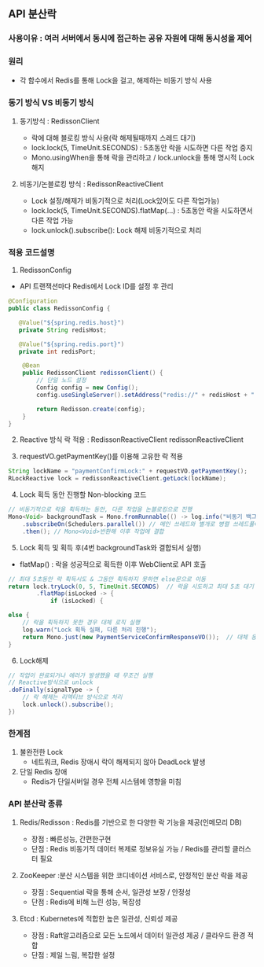 ## API 분산락

### 사용이유 : 여러 서버에서 동시에 접근하는 공유 자원에 대해 동시성을 제어

### 원리
- 각 함수에서 Redis를 통해 Lock을 걸고, 해제하는 비동기 방식 사용

### 동기 방식 VS 비동기 방식
1. 동기방식 : RedissonClient
    - 락에 대해 블로킹 방식 사용(락 해제될때까지 스레드 대기)
    - lock.lock(5, TimeUnit.SECONDS) : 5초동안 락을 시도하면 다른 작업 중지
    - Mono.usingWhen을 통해 락을 관리하고 / lock.unlock을 통해 명시적 Lock 해지
  

2. 비동기/논블로킹 방식 : RedissonReactiveClient
    - Lock 설정/해제가 비동기적으로 처리(Lock있어도 다른 작업가능)
    - lock.lock(5, TimeUnit.SECONDS).flatMap(...) : 5초동안 락을 시도하면서 다른 작업 가능
    - lock.unlock().subscribe(): Lock 해제 비동기적으로 처리


### 적용 코드설명
1. RedissonConfig
- API 트랜잭션마다 Redis에서 Lock ID를 설정 후 관리
```java
@Configuration
public class RedissonConfig {

   @Value("${spring.redis.host}")
   private String redisHost;

   @Value("${spring.redis.port}")
   private int redisPort;

    @Bean
    public RedissonClient redissonClient() {
        // 단일 노드 설정
        Config config = new Config();
        config.useSingleServer().setAddress("redis://" + redisHost + ":" + redisPort);

        return Redisson.create(config);
    }
} 
```

2. Reactive 방식 락 적용 : RedissonReactiveClient redissonReactiveClient

3. requestVO.getPaymentKey()를 이용해 고유한 락 적용
```java
String lockName = "paymentConfirmLock:" + requestVO.getPaymentKey();
RLockReactive lock = redissonReactiveClient.getLock(lockName); 
```

4. Lock 획득 동안 진행할 Non-blocking 코드
```java
// 비동기적으로 락을 획득하는 동안, 다른 작업을 논블로킹으로 진행
Mono<Void> backgroundTask = Mono.fromRunnable(() -> log.info("비동기 백그라운드 작업 진행 중..."))
    .subscribeOn(Schedulers.parallel()) // 메인 쓰레드와 별개로 병렬 쓰레드풀에서 실행
    .then(); // Mono<Void>반환해 이후 작업에 결합
```

5. Lock 획득 및 획득 후(4번 backgroundTask와 결합되서 실행)
- flatMap() : 락을 성공적으로 획득한 이후 WebClient로 API 호출

```java
// 최대 5초동안 락 획득시도 & 그동안 획득하지 못하면 else문으로 이동
return lock.tryLock(0, 5, TimeUnit.SECONDS)  // 락을 시도하고 최대 5초 대기
        .flatMap(isLocked -> {
            if (isLocked) {
```
```java
else {
    // 락을 획득하지 못한 경우 대체 로직 실행
    log.warn("Lock 획득 실패, 다른 처리 진행");
    return Mono.just(new PaymentServiceConfirmResponseVO());  // 대체 응답
}
```

6. Lock해제
```java
// 작업이 완료되거나 에러가 발생했을 때 무조건 실행
// Reactive방식으로 unlock
.doFinally(signalType -> {
    // 락 해제는 리액티브 방식으로 처리
    lock.unlock().subscribe();
})
```


### 한계점
1. 불완전한 Lock
   - 네트워크, Redis 장애시 락이 해제되지 않아 DeadLock 발생
2. 단일 Redis 장애
    - Redis가 단일서버일 경우 전체 시스템에 영향을 미침

### API 분산락 종류
1. Redis/Redisson : Redis를 기반으로 한 다양한 락 기능을 제공(인메모리 DB)
    - 장점 : 빠른성능, 간편한구현
    - 단점 : Redis 비동기적 데이터 복제로 정보유실 가능 / Redis를 관리할 클러스터 필요

2. ZooKeeper :분산 시스템을 위한 코디네이션 서비스로, 안정적인 분산 락을 제공
    - 장점 : Sequential 락을 통해 순서, 일관성 보장 / 안정성
    - 단점 : Redis에 비해 느린 성능, 복잡성

3. Etcd : Kubernetes에 적합한 높은 일관성, 신뢰성 제공
    - 장점 : Raft알고리즘으로 모든 노드에서 데이터 일관성 제공 / 클라우드 환경 적합
    - 단점 : 제일 느림, 복잡한 설정

